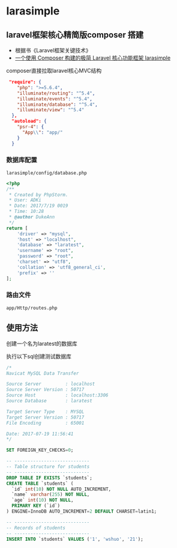 # larasimple

## laravel框架核心精简版composer 搭建

- 根据书《Laravel框架关键技术》
- [一个使用 Composer 构建的极简 Laravel 核心功能框架 larasimple](https://laravel-china.org/articles/5357/a-minimalist-laravel-core-functionality-framework-built-using-composer-larasimple)

composer直接拉取laravel核心MVC结构

```json
 "require": {
    "php": ">=5.6.4",
    "illuminate/routing": "^5.4",
    "illuminate/events": "^5.4",
    "illuminate/database": "^5.4",
    "illuminate/view": "^5.4"
  },
  "autoload": {
    "psr-4": {
      "App\\": "app/"
    }
  }
```

### 数据库配置
`larasimple/config/database.php`

```php
<?php
/**
 * Created by PhpStorm.
 * User: ADKi
 * Date: 2017/7/19 0019
 * Time: 10:28
 * @author DukeAnn
 */
return [
    'driver' => "mysql",
    'host' => "localhost",
    'database' => "laratest",
    'username' => "root",
    'password' => "root",
    'charset' => "utf8",
    'collation' => 'utf8_general_ci',
    'prefix' => ''
];
```

### 路由文件

`app/Http/routes.php`

## 使用方法

创建一个名为laratest的数据库

执行以下sql创建测试数据库
```sql
/*
Navicat MySQL Data Transfer

Source Server         : localhost
Source Server Version : 50717
Source Host           : localhost:3306
Source Database       : laratest

Target Server Type    : MYSQL
Target Server Version : 50717
File Encoding         : 65001

Date: 2017-07-19 11:56:41
*/

SET FOREIGN_KEY_CHECKS=0;

-- ----------------------------
-- Table structure for students
-- ----------------------------
DROP TABLE IF EXISTS `students`;
CREATE TABLE `students` (
  `id` int(10) NOT NULL AUTO_INCREMENT,
  `name` varchar(255) NOT NULL,
  `age` int(10) NOT NULL,
  PRIMARY KEY (`id`)
) ENGINE=InnoDB AUTO_INCREMENT=2 DEFAULT CHARSET=latin1;

-- ----------------------------
-- Records of students
-- ----------------------------
INSERT INTO `students` VALUES ('1', 'wshuo', '21');

```

